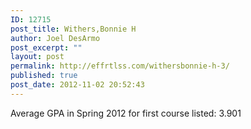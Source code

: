 ```yaml
---
ID: 12715
post_title: Withers,Bonnie H
author: Joel DesArmo
post_excerpt: ""
layout: post
permalink: http://effrtlss.com/withersbonnie-h-3/
published: true
post_date: 2012-11-02 20:52:43
---
```

<p>Average GPA in Spring 2012 for first course listed: 3.901</p>